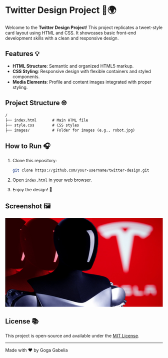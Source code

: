 # Twitter Design Project 📱🌍

Welcome to the **Twitter Design Project**! This project replicates a tweet-style card layout using HTML and CSS. It showcases basic front-end development skills with a clean and responsive design.

## Features 💡

- **HTML Structure**: Semantic and organized HTML5 markup.
- **CSS Styling**: Responsive design with flexible containers and styled components.
- **Media Elements**: Profile and content images integrated with proper styling.

## Project Structure 🌐

```
/
├── index.html       # Main HTML file
├── style.css        # CSS styles
├── images/          # Folder for images (e.g., robot.jpg)
```

## How to Run 🎧

1. Clone this repository:
   ```bash
   git clone https://github.com/your-username/twitter-design.git
   ```

2. Open `index.html` in your web browser.

3. Enjoy the design! 🎉

## Screenshot 🖼

![Preview](images/robot.jpg)

## License 📚

This project is open-source and available under the [MIT License](LICENSE).

---

Made with ❤️ by Goga Gabelia
